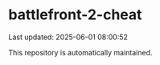 # battlefront-2-cheat

Last updated: 2025-06-01 08:00:52

This repository is automatically maintained.
